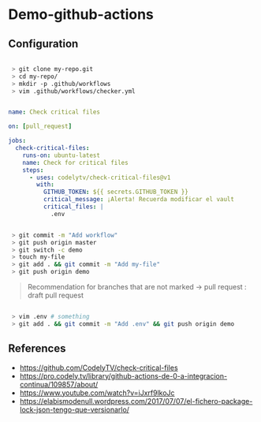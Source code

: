# Demo-github-actions

## Configuration

```sh
 
 > git clone my-repo.git
 > cd my-repo/
 > mkdir -p .github/workflows
 > vim .github/workflows/checker.yml 
```

```yml

name: Check critical files

on: [pull_request]

jobs:
  check-critical-files:
    runs-on: ubuntu-latest
    name: Check for critical files
    steps:
      - uses: codelytv/check-critical-files@v1
        with:
          GITHUB_TOKEN: ${{ secrets.GITHUB_TOKEN }}
          critical_message: ¡Alerta! Recuerda modificar el vault 
          critical_files: |
            .env

```

```sh

 > git commit -m "Add workflow"
 > git push origin master
 > git switch -c demo
 > touch my-file
 > git add . && git commit -m "Add my-file"
 > git push origin demo

```

> Recommendation for branches that are not marked -> pull request : draft pull request

```sh

 > vim .env # something
 > git add . && git commit -m "Add .env" && git push origin demo
```

## References

- https://github.com/CodelyTV/check-critical-files
- https://pro.codely.tv/library/github-actions-de-0-a-integracion-continua/109857/about/
- https://www.youtube.com/watch?v=iJxrf9lkoJc
- https://elabismodenull.wordpress.com/2017/07/07/el-fichero-package-lock-json-tengo-que-versionarlo/
